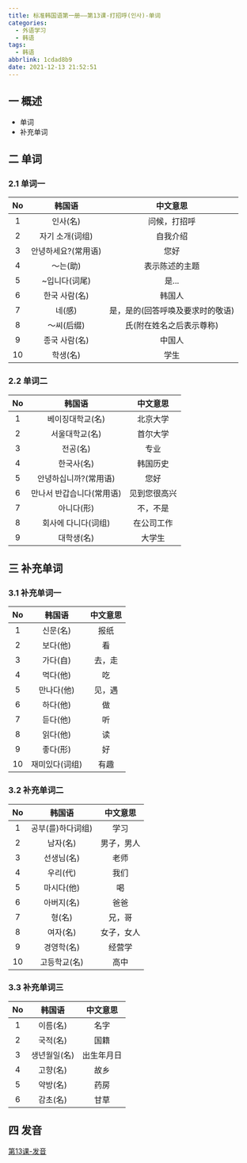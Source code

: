 ```yaml
---
title: 标准韩国语第一册——第13课-打招呼(인사)-单词
categories:
  - 外语学习
  - 韩语
tags:
  - 韩语
abbrlink: 1cdad8b9
date: 2021-12-13 21:52:51
---
```

## 一 概述

* 单词
* 补充单词

<!--more-->

## 二 单词

### 2.1 单词一

|  No  |       韩国语        |             中文意思             |
| :--: | :-----------------: | :------------------------------: |
|  1   |      인사(名)       |           问候，打招呼           |
|  2   |   자기 소개(词组)   |             自我介绍             |
|  3   | 안녕하세요?(常用语) |               您好               |
|  4   |      ～는(助)       |          表示陈述的主题          |
|  5   |    ~입니다(词尾)    |              是...               |
|  6   |    한국 사람(名)    |              韩国人              |
|  7   |       네(感)        | 是，是的(回答呼唤及要求时的敬语) |
|  8   |     ～씨(后缀)      |     氏(附在姓名之后表示尊称)     |
|  9   |    종국 사람(名)    |              中国人              |
|  10  |      학생(名)       |               学生               |

### 2.2 单词二

|  No  |          韩国语           |   中文意思   |
| :--: | :-----------------------: | :----------: |
|  1   |     베이징대학교(名)      |   北京大学   |
|  2   |      서울대학교(名)       |   首尔大学   |
|  3   |         전공(名)          |     专业     |
|  4   |        한국사(名)         |   韩国历史   |
|  5   |   안녕하십니까?(常用语)   |     您好     |
|  6   | 만나서 반갑습니다(常用语) | 见到您很高兴 |
|  7   |        아니다(形)         |   不，不是   |
|  8   |    회사에 다니다(词组)    |  在公司工作  |
|  9   |        대학생(名)         |    大学生    |

## 三 补充单词

### 3.1 补充单词一

|  No  |     韩国语     | 中文意思 |
| :--: | :------------: | :------: |
|  1   |    신문(名)    |   报纸   |
|  2   |    보다(他)    |    看    |
|  3   |    가다(自)    |  去，走  |
|  4   |    먹다(他)    |    吃    |
|  5   |   만나다(他)   |  见，遇  |
|  6   |    하다(他)    |    做    |
|  7   |    듣다(他)    |    听    |
|  8   |    읽다(他)    |    读    |
|  9   |    좋다(形)    |    好    |
|  10  | 재미있다(词组) |   有趣   |

### 3.2 补充单词二

|  No  |      韩国语       |  中文意思  |
| :--: | :---------------: | :--------: |
|  1   | 공부(를)하다词组) |    学习    |
|  2   |     남자(名)      | 男子，男人 |
|  3   |    선생님(名)     |    老师    |
|  4   |     우리(代)      |    我们    |
|  5   |    마시다(他)     |     喝     |
|  6   |    아버지(名)     |    爸爸    |
|  7   |      형(名)       |   兄，哥   |
|  8   |     여자(名)      | 女子，女人 |
|  9   |    경영학(名)     |   经营学   |
|  10  |   고등학교(名)    |    高中    |

### 3.3 补充单词三

|  No  |    韩国语    |  中文意思  |
| :--: | :----------: | :--------: |
|  1   |   이름(名)   |    名字    |
|  2   |   국적(名)   |    国籍    |
|  3   | 생년월일(名) | 出生年月日 |
|  4   |   고향(名)   |    故乡    |
|  5   |   약방(名)   |    药房    |
|  6   |   감초(名)   |    甘草    |

## 四 发音

[第13课-发音](https://biz.cli.im/Pcview?name=https%3A%2F%2Fbiz.cli.im%2Ftest%2FIY485316%3Fcoding%3DH18jqt%26qrurl%3Dhttp%253A%252F%252Fqr31.cn%252FH18jqt%26gtype%3D2&time=1)

